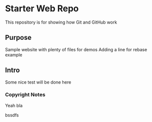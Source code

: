 # Starter Web Repo

This repository is for showing how Git and GitHub work

## Purpose

Sample website with plenty of files for demos
Adding a line for rebase example

## Intro

Some nice test will be done here 

### Copyright Notes
Yeah bla

bssdfs